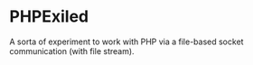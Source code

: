# PHPExiled
A sorta of experiment to work with PHP via a file-based socket communication (with file stream).
